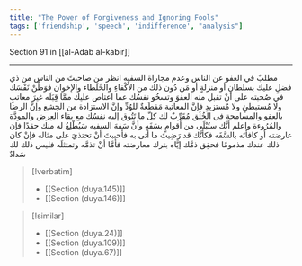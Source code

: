 ```yaml
---
title: "The Power of Forgiveness and Ignoring Fools"
tags: ['friendship', 'speech', 'indifference', "analysis"]
---
```


 Section 91 in [[al-Adab al-kabīr]]

---
مطلبٌ في العفو عن الناس وعدم مجاراة السفيه انظر من صاحبتَ من الناس من ذي فضلٍ عليك بسلطانٍ أو منزلةٍ أو مَن دُون ذلك من الأَكْفاءِ والخُلَطاء والإخوان فوَطِّنْ نَفْسَك في صُحبته على أنْ تقبل منه العفوَ وتسخُو نفسُك عما اعتاص عليك ممَّا قِبَلَه غيرَ معاتبٍ ولا مُستبطئٍ ولا مُستزيدٍ فإنَّ المعاتبة مَقطَعةٌ للوُدِّ وإنَّ الاستزادة من الجشع وإنَّ الرضا بالعفو والمسامحة في الخُلُق مُقَرِّبٌ لك كلَّ ما تَتُوق إليه نفسُك مع بقاء العِرض والمودَّة والمُرُوءة  واعلم أنَّك ستُبْلَى من أقوامٍ بسَفَهٍ وأنَّ سَفهَ السفيه سَيُطْلِعُ له منك حقدًا فإن عارضته أو كافأتَه بالسَّفَه فكأنَّك قد رَضِيتَ ما أتى به فأحببتَ أنْ تحتذيَ على مثاله فإنْ كان ذلك عندك مذمومًا فحقِق ذمَّك إيَّاه بترك معارضته فأمَّا أنْ تذمَّه وتمتثلَه فليس ذلك لك سَدادٌ

> [!verbatim]
> - [[Section (duya.145)]]
> - [[Section (duya.146)]]

> [!similar]
> - [[Section (duya.24)]]
> - [[Section (duya.109)]]
> - [[Section (duya.67)]]

